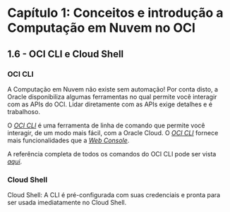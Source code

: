 # Capítulo 1: Conceitos e introdução a Computação em Nuvem no OCI

## 1.6 - OCI CLI e Cloud Shell

### __OCI CLI__

A Computação em Nuvem não existe sem automação! Por conta disto, a Oracle disponibiliza algumas ferramentas no qual permite você interagir com as APIs do OCI. Lidar diretamente com as APIs exige detalhes e é trabalhoso. 

O _[OCI CLI](https://docs.oracle.com/pt-br/iaas/Content/API/Concepts/cliconcepts.htm)_ é uma ferramenta de linha de comando que permite você interagir, de um modo mais fácil, com a Oracle Cloud. O _[OCI CLI](https://docs.oracle.com/pt-br/iaas/Content/API/Concepts/cliconcepts.htm)_ fornece mais funcionalidades que a _[Web Console](https://docs.oracle.com/pt-br/iaas/Content/GSG/Tasks/signingin.htm)_.

A referência completa de todos os comandos do OCI CLI pode ser vista _[aqui](https://docs.oracle.com/en-us/iaas/tools/oci-cli/latest/oci_cli_docs/)_.

### __Cloud Shell__

Cloud Shell: A CLI é pré-configurada com suas credenciais e pronta para ser usada imediatamente no Cloud Shell.